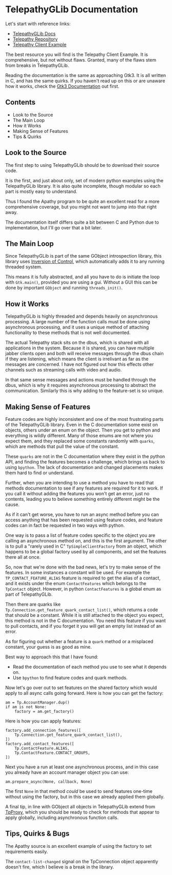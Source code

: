 
# TelepathyGLib Documentation

Let's start with reference links:

- [TelepathyGLib Docs](http://telepathy.freedesktop.org/doc/telepathy-glib/)
- [Telepathy Repository](https://secure.freedesktop.org/cgit/telepathy/)
- [Telepathy Client Example](http://git.enlightenment.org/devs/kuuko/apathy.git/)

The best resource you will find is the Telepathy Client Example.  It is comprehensive, but not without flaws.  Granted, many of the flaws stem from breaks in TelepathyGLib.

Reading the documentation is the same as approaching Gtk3.  It is all written in C, and has the same quirks.  If you haven't read up on this or are unaware how it works, check the [Gtk3 Documentation](gtk3.md) out first.

## Contents

- Look to the Source
- The Main Loop
- How it Works
- Making Sense of Features
- Tips & Quirks


## Look to the Source

The first step to using TelepathyGLib should be to download their source code.

It is the first, and just about only, set of modern python examples using the TelepathyGLib library.  It is also quite incomplete, though modular so each part is mostly easy to understand.

Thus I found the Apathy program to be quite an excellent read for a more comprehensive coverage, but you might not want to jump into that right away.

The documentation itself differs quite a bit between C and Python due to implementation, but I'll go over that a bit later.


## The Main Loop

Since TelepathyGLib is part of the same GObject introspection library, this library uses [Inversion of Control](), which automatically adds it to any running threaded system.

This means it is fully abstracted, and all you have to do is initiate the loop with `Gtk.main()`, provided you are using a gui.  Without a GUI this can be done by important `GObject` and running `threads_init()`.


## How it Works

TelepathyGLib is highly threaded and depends heavily on asynchronous processing.  A large number of the function calls must be done using asynchronous processing, and it uses a unique method of attaching functionality to these methods that is not well documented.

The actual Telepathy stack sits on the dbus, which is shared with all applications in the system.  Because it is shared, you can have multiple jabber clients open and both will receive messages through the dbus chain if they are listening, which means the client is irrelivant as far as the messages are concerned.  I have not figured out how this effects other channels such as streaming calls with video and audio.

In that same sense messages and actions must be handled through the dbus, which is why it requires asynchronous processing to abstract the communication.  Similarly this is why adding to the feature-set is so unique.


## Making Sense of Features

Feature codes are highly inconsistent and one of the most frustrating parts of the TelepathyGLib library.  Even in the C documentation some exist on objects, others under an enum on the object.  Then you get to python and everything is wildly different.  Many of those enums are not where you expect them, and they replaced some constants randomly with `quarks`, which are methods that pull the value of the constant.

These `quarks` are not in the C documentation where they exist in the python API, and finding the features becomes a challenge, which brings us back to using `bpython`.  The lack of documentation and changed placements makes them hard to find or understand.

Further, when you are intending to use a method you have to read that methods documentation to see if any features are required for it to work.  If you call it without adding the features you won't get an error, just no contents, leading you to believe something entirely different might be the cause.

As if it can't get worse, you have to run an async method before you can access anything that has been requested using feature codes, and feature codes can in fact be requested in two ways with python.

One way is to pass a list of feature codes specific to the object you are calling an asynchronous method on, and this is the first argument.  The other is to pull a "rarely used in C" `TpSimpleClientFactory` from an object, which happens to be a global factory used by all components, and set the features there all at once.


So, now that we're done with the bad news, let's try to make sense of the features.  In some instances a constant will be used.  For example the `TP_CONTACT_FEATURE_ALIAS` feature is required to get the alias of a contact, and it exists under the enum `ContactFeatures` which belongs to the `TpContact` object.  However, in python `ContactFeatures` is a global enum as part of TelepathyGLib.

Then there are quarks like `Tp.Connection.get_feature_quark_contact_list()`, which returns a code that should be a constant.  While it is still attached to the object you expect, this method is not in the C documentation.  You need this feature if you want to pull contacts, and if you forget it you will get an empty list instead of an error.


As for figuring out whether a feature is a `quark` method or a misplaced constant, your guess is as good as mine.

Best way to approach this that I have found:

- Read the documentation of each method you use to see what it depends on.
- Use `bpython` to find feature codes and quark methods.


Now let's go over out to set features on the shared factory which would apply to all async calls going forward.  Here is how you can get the factory:

    am = Tp.AccountManager.dup()
    if am is not None:
        factory = am.get_factory()

Here is how you can apply features:

    factory.add_connection_features([
        Tp.Connection.get_feature_quark_contact_list(),
    ])
    factory.add_contact_features([
        Tp.ContactFeature.ALIAS,
        Tp.ContactFeature.CONTACT_GROUPS,
    ])

Next you have a run at least one asynchronous process, and in this case you already have an account manager object you can use:

    am.prepare_async(None, callback, None)

The first `None` in that method _could_ be used to send features one-time without using the factory, but in this case we already applied them globally.

A final tip, in line with GObject all objects in TelepathyGLib extend from [TpProxy](http://telepathy.freedesktop.org/doc/telepathy-glib/telepathy-glib-proxy.html), which you should be ready to check for methods that appear to apply globally, including asynchronous function calls.


## Tips, Quirks & Bugs

The Apathy source is an excellent example of using the factory to set requirements easily.

The `contact-list-changed` signal on the TpConnection object apparently doesn't fire, which I believe is a break in the library.

